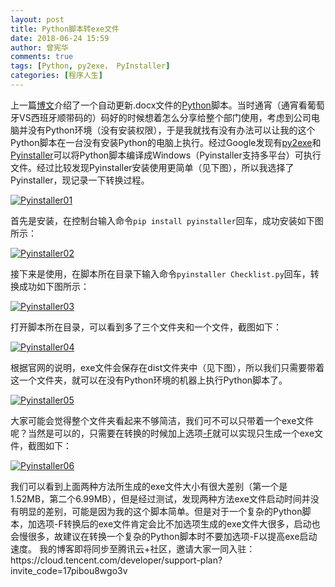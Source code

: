 ```yaml
---
layout: post
title: Python脚本转exe文件
date: 2018-06-24 15:59
author: 曾宪华
comments: true
tags: [Python, py2exe， PyInstaller]
categories: [程序人生]
---
```

<p>上一篇<span style="text-decoration: none;"><a href="hhttp://www.xianhuazeng.com/cn/2018/06/18/modify-word-with-python/" target="_blank">博文</a></span>介绍了一个自动更新.docx文件的<span style="text-decoration: none;"><a href="https://www.python.org" target="_blank">Python</a></span>脚本。当时通宵（通宵看葡萄牙VS西班牙顺带码的）码好的时候想着怎么分享给整个部门使用，考虑到公司电脑并没有Python环境（没有安装权限），于是我就找有没有办法可以让我的这个Python脚本在一台没有安装Python的电脑上执行。经过Google发现有<span style="text-decoration: none;"><a href="http://www.py2exe.org" target="_blank">py2exe</a></span>和<span style="text-decoration: none;"><a href="http://www.pyinstaller.org" target="_blank">Pyinstaller</a></span>可以将Python脚本编译成Windows（Pyinstaller支持多平台）可执行文件。经过比较发现Pyinstaller安装使用更简单（见下图），所以我选择了Pyinstaller，现记录一下转换过程。</p>
<p><a href="http://www.xianhuazeng.com/cn/images/2018/06/Pyinstaller01.jpg"><img class="aligncenter size-full" src="http://www.xianhuazeng.com/cn/images/2018/06/Pyinstaller01.jpg" alt="Pyinstaller01" /></a></p>
首先是安装，在控制台输入命令<code>pip install pyinstaller</code>回车，成功安装如下图所示：
<p><a href="http://www.xianhuazeng.com/cn/images/2018/06/Pyinstaller02.jpg"><img class="aligncenter size-full" src="http://www.xianhuazeng.com/cn/images/2018/06/Pyinstaller02.jpg" alt="Pyinstaller02" /></a></p>
接下来是使用，在脚本所在目录下输入命令<code>pyinstaller Checklist.py</code>回车，转换成功如下图所示：
<p><a href="http://www.xianhuazeng.com/cn/images/2018/06/Pyinstaller03.jpg"><img class="aligncenter size-full" src="http://www.xianhuazeng.com/cn/images/2018/06/Pyinstaller03.jpg" alt="Pyinstaller03" /></a></p>
打开脚本所在目录，可以看到多了三个文件夹和一个文件，截图如下：
<p><a href="http://www.xianhuazeng.com/cn/images/2018/06/Pyinstaller04.jpg"><img class="aligncenter size-full" src="http://www.xianhuazeng.com/cn/images/2018/06/Pyinstaller04.jpg" alt="Pyinstaller04" /></a></p>
根据官网的说明，exe文件会保存在dist文件夹中（见下图），所以我们只需要带着这一个文件夹，就可以在没有Python环境的机器上执行Python脚本了。
<p><a href="http://www.xianhuazeng.com/cn/images/2018/06/Pyinstaller05.jpg"><img class="aligncenter size-full" src="http://www.xianhuazeng.com/cn/images/2018/06/Pyinstaller05.jpg" alt="Pyinstaller05" /></a></p>
大家可能会觉得整个文件夹看起来不够简洁，我们可不可以只带着一个exe文件呢？当然是可以的，只需要在转换的时候加上选项<span style="text-decoration: none;"><a href="https://pyinstaller.readthedocs.io/en/v3.3.1/usage.html#what-to-generate" target="_blank">-F</a></span>就可以实现只生成一个exe文件，截图如下：
<p><a href="http://www.xianhuazeng.com/cn/images/2018/06/Pyinstaller06.jpg"><img class="aligncenter size-full" src="http://www.xianhuazeng.com/cn/images/2018/06/Pyinstaller06.jpg" alt="Pyinstaller06" /></a></p>
我们可以看到上面两种方法所生成的exe文件大小有很大差别（第一个是1.52MB，第二个6.99MB），但是经过测试，发现两种方法exe文件启动时间并没有明显的差别，可能是因为我的这个脚本简单。但是对于一个复杂的Python脚本，加选项-F转换后的exe文件肯定会比不加选项生成的exe文件大很多，启动也会慢很多，故建议在转换一个复杂的Python脚本时不要加选项-F以提高exe启动速度。
我的博客即将同步至腾讯云+社区，邀请大家一同入驻：https://cloud.tencent.com/developer/support-plan?invite_code=17pibou8wgo3v